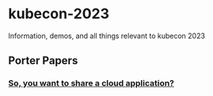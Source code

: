 # kubecon-2023
Information, demos, and all things relevant to kubecon 2023

## Porter Papers

### [So, you want to share a cloud application?](share-a-cloud-application/share-a-cloud-application.md)